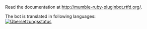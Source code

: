Read the documentation at http://mumble-ruby-pluginbot.rtfd.org/.


The bot is translated in following languages:<br><a href="https://hosted.weblate.org/engage/mumble-ruby-pluginbot/en/?utm_source=widget">
<img src="https://hosted.weblate.org/widgets/mumble-ruby-pluginbot/en/multi-auto.svg" alt="Übersetzungsstatus" />
</a>
